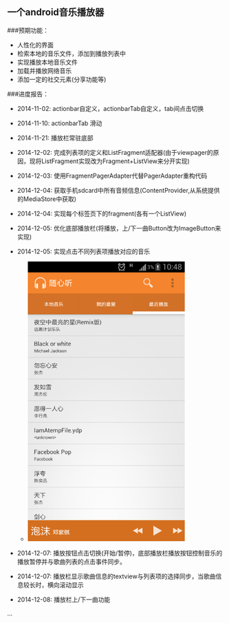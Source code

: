 一个android音乐播放器
---
###预期功能：

- 人性化的界面
- 检索本地的音乐文件，添加到播放列表中
- 实现播放本地音乐文件
- 加载并播放网络音乐
- 添加一定的社交元素(分享功能等)

###进度报告：

- 2014-11-02: actionbar自定义，actionbarTab自定义，tab间点击切换
- 2014-11-10: actionbarTab 滑动
- 2014-11-21: 播放栏常驻底部
- 2014-12-02: 完成列表项的定义和ListFragment适配器(由于viewpager的原因，现将ListFragment实现改为Fragment+ListView来分开实现)
- 2014-12-03: 使用FragmentPagerAdapter代替PagerAdapter重构代码
- 2014-12-04: 获取手机sdcard中所有音频信息(ContentProvider,从系统提供的MediaStore中获取)
- 2014-12-04: 实现每个标签页下的fragment(各有一个ListView)
- 2014-12-05: 优化底部播放栏(将播放，上/下一曲Button改为ImageButton来实现)
- 2014-12-05: 实现点击不同列表项播放对应的音乐

    - <img src="./image/overview1.png" height="650"/>


- 2014-12-07: 播放按钮点击切换(开始/暂停)，底部播放栏播放按钮控制音乐的播放暂停并与歌曲列表的点击事件同步。
- 2014-12-07: 播放栏显示歌曲信息的textview与列表项的选择同步，当歌曲信息较长时，横向滚动显示
- 2014-12-08: 播放栏上/下一曲功能

...
